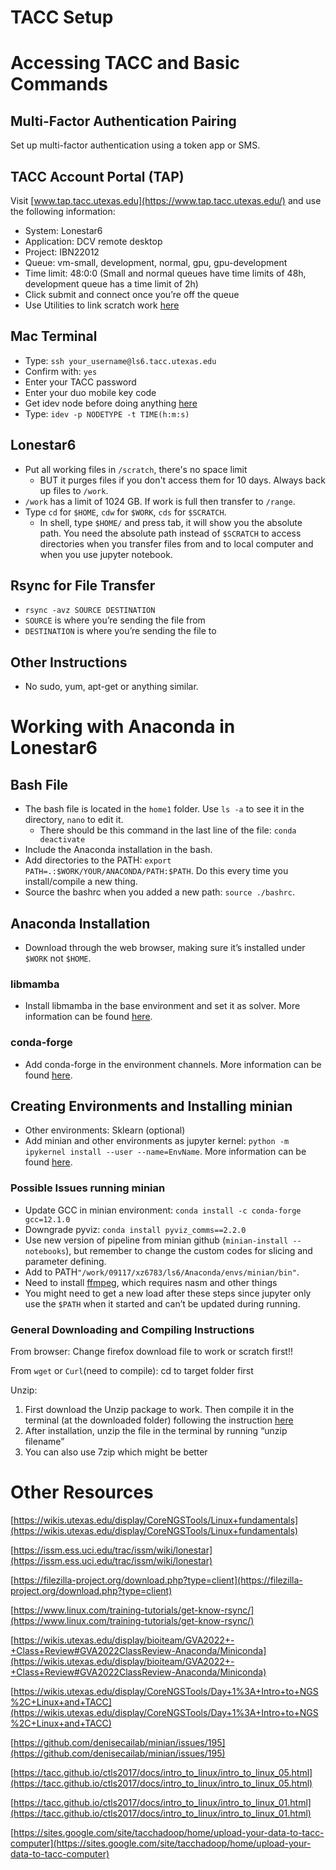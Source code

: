 # TACC Setup

# Accessing TACC and Basic Commands

## Multi-Factor Authentication Pairing

Set up multi-factor authentication using a token app or SMS.

## TACC Account Portal (TAP)

Visit [www.tap.tacc.utexas.edu](https://www.tap.tacc.utexas.edu/) and use the following information:

- System: Lonestar6
- Application: DCV remote desktop
- Project: IBN22012
- Queue: vm-small, development, normal, gpu, gpu-development
- Time limit: 48:0:0 (Small and normal queues have time limits of 48h, development queue has a time limit of 2h)
- Click submit and connect once you’re off the queue
- Use Utilities to link scratch work [here](https://tap.tacc.utexas.edu/jobs/utils/)

## Mac Terminal

- Type: `ssh your_username@ls6.tacc.utexas.edu`
- Confirm with: `yes`
- Enter your TACC password
- Enter your duo mobile key code
- Get idev node before doing anything [here](https://docs.tacc.utexas.edu/software/idev/)
- Type: `idev -p NODETYPE -t TIME(h:m:s)`

## Lonestar6

- Put all working files in `/scratch`, there's no space limit
    - BUT it purges files if you don't access them for 10 days. Always back up files to `/work`.
- `/work` has a limit of 1024 GB. If work is full then transfer to `/range`.
- Type `cd` for `$HOME`, `cdw` for `$WORK`, `cds` for `$SCRATCH`.
    - In shell, type `$HOME/` and press tab, it will show you the absolute path. You need the absolute path instead of `$SCRATCH` to access directories when you transfer files from and to local computer and when you use jupyter notebook.

## Rsync for File Transfer

- `rsync -avz SOURCE DESTINATION`
- `SOURCE` is where you’re sending the file from
- `DESTINATION` is where you’re sending the file to

## Other Instructions

- No sudo, yum, apt-get or anything similar.

# Working with Anaconda in Lonestar6

## Bash File

- The bash file is located in the `home1` folder. Use `ls -a` to see it in the directory, `nano` to edit it.
    - There should be this command in the last line of the file: `conda deactivate`
- Include the Anaconda installation in the bash.
- Add directories to the PATH: `export PATH=.:$WORK/YOUR/ANACONDA/PATH:$PATH`. Do this every time you install/compile a new thing.
- Source the bashrc when you added a new path: `source ./bashrc`.

## Anaconda Installation

- Download through the web browser, making sure it’s installed under `$WORK` not `$HOME`.

### libmamba

- Install libmamba in the base environment and set it as solver. More information can be found [here](https://www.anaconda.com/blog/a-faster-conda-for-a-growing-community).

### conda-forge

- Add conda-forge in the environment channels. More information can be found [here](https://conda-forge.org/docs/user/introduction.html).

## Creating Environments and Installing minian

- Other environments: Sklearn (optional)
- Add minian and other environments as jupyter kernel: `python -m ipykernel install --user --name=EnvName`. More information can be found [here](https://minian.readthedocs.io/en/stable/start_guide/install.html#install-using-conda).

### Possible Issues running minian

- Update GCC in minian environment: `conda install -c conda-forge gcc=12.1.0`
- Downgrade pyviz: `conda install pyviz_comms==2.2.0`
- Use new version of pipeline from minian github (`minian-install --notebooks`), but remember to change the custom codes for slicing and parameter defining.
- Add to PATH`"/work/09117/xz6783/ls6/Anaconda/envs/minian/bin"`.
- Need to install [ffmpeg](https://trac.ffmpeg.org/wiki/CompilationGuide/Centos), which requires nasm and other things
- You might need to get a new load after these steps since jupyter only use the `$PATH` when it started and can’t be updated during running.

### General Downloading and Compiling Instructions

From browser: Change firefox download file to work or scratch first!!

From `wget` or `Curl`(need to compile): cd to target folder first

Unzip:

1. First download the Unzip package to work. Then compile it in the terminal (at the downloaded folder) following the instruction [here](https://www.linuxfromscratch.org/blfs/view/svn/general/unzip.html)
2. After installation, unzip the file in the terminal by running “unzip filename”
3. You can also use 7zip which might be better

# Other Resources

[https://wikis.utexas.edu/display/CoreNGSTools/Linux+fundamentals](https://wikis.utexas.edu/display/CoreNGSTools/Linux+fundamentals)

[https://issm.ess.uci.edu/trac/issm/wiki/lonestar](https://issm.ess.uci.edu/trac/issm/wiki/lonestar)

[https://filezilla-project.org/download.php?type=client](https://filezilla-project.org/download.php?type=client)

[https://www.linux.com/training-tutorials/get-know-rsync/](https://www.linux.com/training-tutorials/get-know-rsync/)

[https://wikis.utexas.edu/display/bioiteam/GVA2022+-+Class+Review#GVA2022ClassReview-Anaconda/Miniconda](https://wikis.utexas.edu/display/bioiteam/GVA2022+-+Class+Review#GVA2022ClassReview-Anaconda/Miniconda)

[https://wikis.utexas.edu/display/CoreNGSTools/Day+1%3A+Intro+to+NGS%2C+Linux+and+TACC](https://wikis.utexas.edu/display/CoreNGSTools/Day+1%3A+Intro+to+NGS%2C+Linux+and+TACC)

[https://github.com/denisecailab/minian/issues/195](https://github.com/denisecailab/minian/issues/195)

[https://tacc.github.io/ctls2017/docs/intro_to_linux/intro_to_linux_05.html](https://tacc.github.io/ctls2017/docs/intro_to_linux/intro_to_linux_05.html)

[https://tacc.github.io/ctls2017/docs/intro_to_linux/intro_to_linux_01.html](https://tacc.github.io/ctls2017/docs/intro_to_linux/intro_to_linux_01.html)

[https://sites.google.com/site/tacchadoop/home/upload-your-data-to-tacc-computer](https://sites.google.com/site/tacchadoop/home/upload-your-data-to-tacc-computer)
